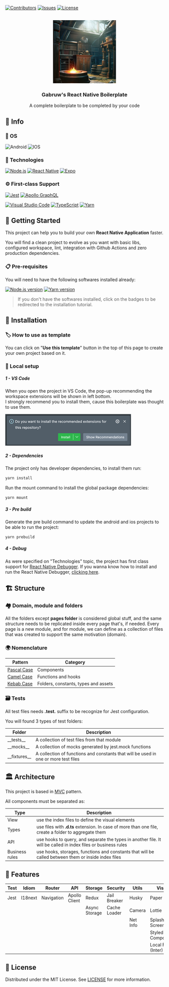 [![Contributors][contributors-shield]][contributors-url]
[![Issues][issues-shield]][issues-url]
[![License][license-shield]][license-url]

<br />

<div align="center">
  <a href="https://github.com/gabruw/react-native-boilerplate">
    <img src="./.github/assets/logo.png" alt="Logo" width="200" height="200">
  </a>

  <h3 align="center">Gabruw's React Native Boilerplate</h3>

  <p align="center">
    A complete boilerplate to be completed by your code
  </p>
</div>

## 💾 Info

### 🧰 OS

![Android][android]
![IOS][ios]

### 🤖 Technologies

[![Node.js][node.js]][node-url]
[![React Native][react-native]][react-native-url]
[![Expo][expo]][expo-url]

### ⚙ First-class Support

[![Jest][jest]][jest-url]
[![Apollo GraphQL][apollo-graphql]][apollo-graphql-url]

[![Visual Studio Code][vscode]][vscode-url]
[![TypeScript][typescript]][typescript-url]
[![Yarn][yarn]][yarn-url]

## 🔰 Getting Started

This project can help you to build your own **React Native Application** faster.

You will find a clean project to evolve as you want with basic libs, configured workspace, lint, integration with Github Actions and zero production dependencies.

### 📋 Pre-requisites

You will need to have the following softwares installed already:

[![Node.js version][node.js-version]][node.js-installation]
[![Yarn version][yarn-version]][yarn-installation]

> If you don't have the softwares installed, click on the badges to be redirected to the installation tutorial.

## 📌 Installation

### 🏷 How to use as template

You can click on "**Use this template**" button in the top of this page to create your own project based on it.

### 🔩 Local setup

##### 1 - VS Code

When you open the project in VS Code, the pop-up recommending the workspace extensions will be shown in left bottom.\
I strongly recommend you to install them, cause this boilerplate was thought to use them.

![Recommend Extensions Pop-up](./.github/assets/vscode/recommend-extensions-pop-up.png)

##### 2 - Dependencies

The project only has developer dependencies, to install them run:

```bash
yarn install
```

Run the mount command to install the global package dependencies:

```bash
yarn mount
```

##### 3 - Pre build

Generate the pre build command to update the android and ios projects to be able to run the project:

```bash
yarn prebuild
```

##### 4 - Debug

As were specified on "Technologies" topic, the project has first class support for [React Native Debugger](https://github.com/jhen0409/react-native-debugger). If you wanna know how to install and run the React Native Debugger, [clicking here](https://github.com/jhen0409/react-native-debugger).

## 🏗 Structure

### 🏘 Domain, module and folders

All the folders except **pages folder** is considered global stuff, and the same structure needs to be replicated inside every page that's, if needed. Every page is a new module, and for module, we can define as a collection of files that was created to support the same motivation (domain).

### 🌍 Nomenclature

| Pattern                                                   | Category                             |
| --------------------------------------------------------- | ------------------------------------ |
| [Pascal Case](https://en.wiktionary.org/wiki/Pascal_case) | Components                           |
| [Camel Case](https://en.wiktionary.org/wiki/CamelCase)    | Functions and hooks                  |
| [Kebab Case](https://en.wiktionary.org/wiki/kebab_case)   | Folders, constants, types and assets |

### 🗃 Tests

All test files needs **.test.** suffix to be recognize for Jest configuration.

You will found 3 types of test folders:

| Folder           | Description                                                                         |
| ---------------- | ----------------------------------------------------------------------------------- |
| \_\_tests\_\_    | A collection of test files from that module                                         |
| \_\_mocks\_\_    | A collection of mocks generated by jest.mock functions                              |
| \_\_fixtures\_\_ | A collection of functions and constants that will be used in one or more test files |

## 🏛 Architecture

This project is based in [MVC](https://pt.wikipedia.org/wiki/MVC) pattern.

All components must be separated as:

| Type           | Description                                                                                                    |
| -------------- | -------------------------------------------------------------------------------------------------------------- |
| View           | use the index files to define the visual elements                                                              |
| Types          | use files with **.d.ts** extension. In case of more than one file, create a folder to aggregate them           |
| API            | use hooks to query, and separate the types in another file. It will be called in index files or business rules |
| Business rules | use hooks, storages, functions and constants that will be called between them or inside index files            |

## 🔖 Features

| Test | Idiom   | Router     | API           | Storage       | Security     | Utils    | Visual              |
| ---- | ------- | ---------- | ------------- | ------------- | ------------ | -------- | ------------------- |
| Jest | I18next | Navigation | Apollo Client | Redux         | Jail Breaker | Husky    | Paper               |
|      |         |            |               | Async Storage | Cache Loader | Camera   | Lottie              |
|      |         |            |               |               |              | Net Info | Splash Screen       |
|      |         |            |               |               |              |          | Styled Components   |
|      |         |            |               |               |              |          | Local Fonts (Inter) |

## 📑 License

Distributed under the MIT License. See [LICENSE](https://github.com/gabruw/react-native-boilerplate/blob/main/LICENSE) for more information.

<!-- ASSETS -->

<!-- TOP INFO - BADGE - Contributors -->

[contributors-shield]: https://img.shields.io/github/contributors/gabruw/react-native-boilerplate.svg?style=for-the-badge
[contributors-url]: https://github.com/gabruw/react-native-boilerplate/graphs/contributors

<!-- TOP INFO - BADGE - Issues -->

[issues-shield]: https://img.shields.io/github/issues/gabruw/react-native-boilerplate.svg?style=for-the-badge
[issues-url]: https://github.com/gabruw/react-native-boilerplate/issues

<!-- TOP INFO - BADGE - License -->

[license-shield]: https://img.shields.io/github/license/gabruw/react-native-boilerplate.svg?style=for-the-badge
[license-url]: https://github.com/gabruw/react-native-boilerplate/blob/main/LICENSE.md

<!-- OS - BADGE - IOS -->

[ios]: https://img.shields.io/badge/iOS-000000?style=for-the-badge&logo=ios&logoColor=white

<!-- OS - BADGE - Android -->

[android]: https://img.shields.io/badge/Android-71B755?style=for-the-badge&logo=android&logoColor=white

<!-- TECHNOLOGIES - BADGE - Node.js -->

[node.js]: https://img.shields.io/badge/Node.js-43853D?style=for-the-badge&logo=node.js&logoColor=white
[node-url]: https://nodejs.org/

<!-- TECHNOLOGIES - BADGE - React Native -->

[react-native]: https://img.shields.io/badge/React%20Native-%2320232a.svg?style=for-the-badge&logo=react&logoColor=%2361DAFB
[react-native-url]: https://reactnative.dev/

<!-- TECHNOLOGIES - BADGE - Expo -->

[expo]: https://img.shields.io/badge/Expo-%23000000.svg?style=for-the-badge&logo=expo&logoColor=white
[expo-url]: https://expo.dev/

<!-- FIRST CLASS SUPPORT - BADGE - Jest -->

[jest]: https://img.shields.io/badge/-jest-%23C21325?style=for-the-badge&logo=jest&logoColor=white
[jest-url]: https://jestjs.io/

<!-- FIRST CLASS SUPPORT - BADGE - Apollo GraphQL -->

[apollo-graphql]: https://img.shields.io/badge/-Apollo%20GraphQL-311C87?style=for-the-badge&logo=apollo-graphql
[apollo-graphql-url]: https://www.apollographql.com/

<!-- FIRST CLASS SUPPORT - BADGE - VS Code -->

[vscode]: https://img.shields.io/badge/Visual%20Studio%20Code-0078d7.svg?style=for-the-badge&logo=visual-studio-code&logoColor=white
[vscode-url]: https://code.visualstudio.com/

<!-- FIRST CLASS SUPPORT - BADGE - TypeScript -->

[typescript]: https://img.shields.io/badge/typescript-%23007ACC.svg?style=for-the-badge&logo=typescript&logoColor=white
[typescript-url]: https://www.typescriptlang.org/

<!-- FIRST CLASS SUPPORT - BADGE - Yarn -->

[yarn]: https://img.shields.io/badge/Yarn-%232C8EBB.svg?style=for-the-badge&logo=yarn&logoColor=white
[yarn-url]: https://www.npmjs.com/

<!-- PRE REQUISITES - BADGE - Node.js -->

[node.js-version]: https://shields.io/badge/node->=15.4.0-43853D?logo=node.js&style=for-the-badge&logoColor=white
[node.js-installation]: https://nodejs.dev/en/learn/how-to-install-nodejs

<!-- PRE REQUISITES - BADGE - Yarn -->

[yarn-version]: https://shields.io/badge/yarn->=1.13.0-%232C8EBB?logo=npm&style=for-the-badge&logoColor=white
[yarn-installation]: https://docs.npmjs.com/downloading-and-installing-node-js-and-npm
